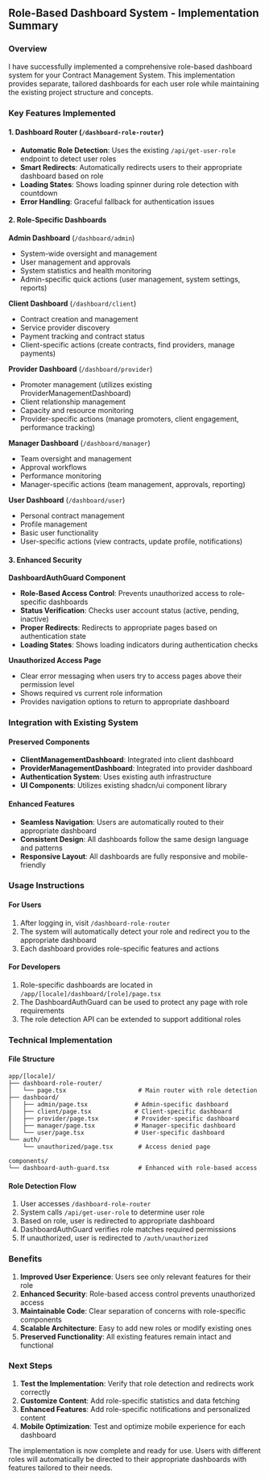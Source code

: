 ## Role-Based Dashboard System - Implementation Summary

### Overview

I have successfully implemented a comprehensive role-based dashboard system for your Contract Management System. This implementation provides separate, tailored dashboards for each user role while maintaining the existing project structure and concepts.

### Key Features Implemented

#### 1. Dashboard Router (`/dashboard-role-router`)

- **Automatic Role Detection**: Uses the existing `/api/get-user-role` endpoint to detect user roles
- **Smart Redirects**: Automatically redirects users to their appropriate dashboard based on role
- **Loading States**: Shows loading spinner during role detection with countdown
- **Error Handling**: Graceful fallback for authentication issues

#### 2. Role-Specific Dashboards

**Admin Dashboard** (`/dashboard/admin`)

- System-wide oversight and management
- User management and approvals
- System statistics and health monitoring
- Admin-specific quick actions (user management, system settings, reports)

**Client Dashboard** (`/dashboard/client`)

- Contract creation and management
- Service provider discovery
- Payment tracking and contract status
- Client-specific actions (create contracts, find providers, manage payments)

**Provider Dashboard** (`/dashboard/provider`)

- Promoter management (utilizes existing ProviderManagementDashboard)
- Client relationship management
- Capacity and resource monitoring
- Provider-specific actions (manage promoters, client engagement, performance tracking)

**Manager Dashboard** (`/dashboard/manager`)

- Team oversight and management
- Approval workflows
- Performance monitoring
- Manager-specific actions (team management, approvals, reporting)

**User Dashboard** (`/dashboard/user`)

- Personal contract management
- Profile management
- Basic user functionality
- User-specific actions (view contracts, update profile, notifications)

#### 3. Enhanced Security

**DashboardAuthGuard Component**

- **Role-Based Access Control**: Prevents unauthorized access to role-specific dashboards
- **Status Verification**: Checks user account status (active, pending, inactive)
- **Proper Redirects**: Redirects to appropriate pages based on authentication state
- **Loading States**: Shows loading indicators during authentication checks

**Unauthorized Access Page**

- Clear error messaging when users try to access pages above their permission level
- Shows required vs current role information
- Provides navigation options to return to appropriate dashboard

### Integration with Existing System

#### Preserved Components

- **ClientManagementDashboard**: Integrated into client dashboard
- **ProviderManagementDashboard**: Integrated into provider dashboard
- **Authentication System**: Uses existing auth infrastructure
- **UI Components**: Utilizes existing shadcn/ui component library

#### Enhanced Features

- **Seamless Navigation**: Users are automatically routed to their appropriate dashboard
- **Consistent Design**: All dashboards follow the same design language and patterns
- **Responsive Layout**: All dashboards are fully responsive and mobile-friendly

### Usage Instructions

#### For Users

1. After logging in, visit `/dashboard-role-router`
2. The system will automatically detect your role and redirect you to the appropriate dashboard
3. Each dashboard provides role-specific features and actions

#### For Developers

1. Role-specific dashboards are located in `/app/[locale]/dashboard/[role]/page.tsx`
2. The DashboardAuthGuard can be used to protect any page with role requirements
3. The role detection API can be extended to support additional roles

### Technical Implementation

#### File Structure

```
app/[locale]/
├── dashboard-role-router/
│   └── page.tsx                    # Main router with role detection
├── dashboard/
│   ├── admin/page.tsx             # Admin-specific dashboard
│   ├── client/page.tsx            # Client-specific dashboard
│   ├── provider/page.tsx          # Provider-specific dashboard
│   ├── manager/page.tsx           # Manager-specific dashboard
│   └── user/page.tsx              # User-specific dashboard
└── auth/
    └── unauthorized/page.tsx       # Access denied page

components/
└── dashboard-auth-guard.tsx        # Enhanced with role-based access
```

#### Role Detection Flow

1. User accesses `/dashboard-role-router`
2. System calls `/api/get-user-role` to determine user role
3. Based on role, user is redirected to appropriate dashboard
4. DashboardAuthGuard verifies role matches required permissions
5. If unauthorized, user is redirected to `/auth/unauthorized`

### Benefits

1. **Improved User Experience**: Users see only relevant features for their role
2. **Enhanced Security**: Role-based access control prevents unauthorized access
3. **Maintainable Code**: Clear separation of concerns with role-specific components
4. **Scalable Architecture**: Easy to add new roles or modify existing ones
5. **Preserved Functionality**: All existing features remain intact and functional

### Next Steps

1. **Test the Implementation**: Verify that role detection and redirects work correctly
2. **Customize Content**: Add role-specific statistics and data fetching
3. **Enhanced Features**: Add role-specific notifications and personalized content
4. **Mobile Optimization**: Test and optimize mobile experience for each dashboard

The implementation is now complete and ready for use. Users with different roles will automatically be directed to their appropriate dashboards with features tailored to their needs.
